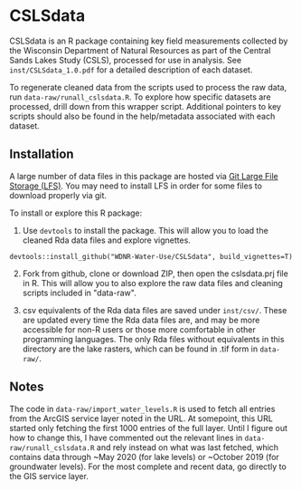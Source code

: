 # CSLSdata

CSLSdata is an R package containing key field measurements collected by the
Wisconsin Department of Natural Resources as part of the Central Sands Lakes
Study (CSLS), processed for use in analysis. See `inst/CSLSdata_1.0.pdf` for a
detailed description of each dataset.

To regenerate cleaned data from the scripts used to process the raw data, run
`data-raw/runall_cslsdata.R`. To explore how specific datasets are processed,
drill down from this wrapper script. Additional pointers to key scripts should
also be found in the help/metadata associated with each dataset.

## Installation

A large number of data files in this package are hosted via [Git Large File
Storage (LFS)](https://git-lfs.github.com/). You may need to install LFS in
order for some files to download properly via git.

To install or explore this R package:

  1. Use `devtools` to install the package. This will allow you to
  load the cleaned Rda data files and explore vignettes.  
  ```
  devtools::install_github("WDNR-Water-Use/CSLSdata", build_vignettes=T)
  ```
  
  2. Fork from github, clone or download ZIP, then open the cslsdata.prj file in
  R. This will allow you to also explore the raw data files and cleaning scripts
  included in "data-raw".
  
  3. csv equivalents of the Rda data files are saved under `inst/csv/`. These are
  updated every time the Rda data files are, and may be more accessible for
  non-R users or those more comfortable in other programming languages. The only
  Rda files without equivalents in this directory are the lake rasters, which
  can be found in .tif form in `data-raw/`.

## Notes

The code in `data-raw/import_water_levels.R` is used to fetch all entries from
the ArcGIS service layer noted in the URL. At somepoint, this URL started only
fetching the first 1000 entries of the full layer. Until I figure out how to
change this, I have commented out the relevant lines in
`data-raw/runall_cslsdata.R` and rely instead on what was last fetched, which
contains data through ~May 2020 (for lake levels) or ~October 2019 (for
groundwater levels). For the most complete and recent data, go directly to the
GIS service layer.
